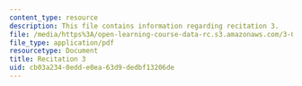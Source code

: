 ```yaml
---
content_type: resource
description: This file contains information regarding recitation 3.
file: /media/https%3A/open-learning-course-data-rc.s3.amazonaws.com/3-024-electronic-optical-and-magnetic-properties-of-materials-spring-2013/cb03a2340edde0ea63d9dedbf13206de_MIT3_024S13_2012rec3.pdf
file_type: application/pdf
resourcetype: Document
title: Recitation 3
uid: cb03a234-0edd-e0ea-63d9-dedbf13206de
---
```

